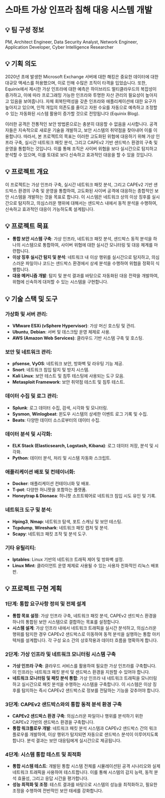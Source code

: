 
# **스마트 가상 인프라 침해 대응 시스템 개발**

## <aside> 💡 **팀 구성 정보** </aside>
PM, Architect Engineer, Data Security Analyst, Network Engineer, Application Developer, Cyber Intelligence Researcher

## <aside> 💡 **기획 의도**  </aside>
 2020년 초에 발생한 Microsoft Exchange 서버에 대한 해킹은 중요한 데이터에 대한 대규모 액세스를 허용했으며, 이로 인해 수많은 조직이 타격을 입었습니다. 또한, Equinix에서 제시한 가상 인프라에 대한 예측은 하이브리드 멀티클라우드의 복잡성이 증가하고, 이에 따라 프로그래밍 가능한 인프라와 투명한 자산 관리의 필요성이 높아지고 있음을 보여줍니다. 자체 회복탄력성을 갖춘 인프라와 애플리케이션에 대한 요구가 높아지고 있으며, 인적 개입의 의존도를 줄이고 자원 수요를 자동으로 예측하고 조정할 수 있는 자동화된 시스템 활용이 증가할 것으로 전망됩니다​ (Equinix Blog)​.

이러한 공격은 전통적인 보안 방법론으로는 충분히 대응할 수 없음을 시사합니다. 공격자들은 지속적으로 새로운 기술을 개발하고, 보안 시스템의 취약점을 찾아내어 이를 이용합니다. 따라서, 본 프로젝트의 목표는 이러한 고도화된 위협에 대응하기 위해 가상 인프라 구축, 실시간 네트워크 패킷 분석, 그리고 CAPEv2 기반 샌드박스 환경의 구축 및 운영을 통합하는 것입니다. 이를 통해 조직은 사이버 위협을 보다 실시간으로 탐지하고 분석할 수 있으며, 이를 토대로 보다 신속하고 효과적인 대응을 할 수 있을 것입니다.

## <aside> 💡 **프로젝트 개요** </aside>

이 프로젝트는 가상 인프라 구축, 실시간 네트워크 패킷 분석, 그리고 CAPEv2 기반 샌드박스 환경의 구축 및 운영을 통합하여, 고도화된 사이버 공격에 대응하는 종합적인 보안 시스템을 개발하는 것을 목표로 합니다. 이 시스템은 네트워크 상의 이상 징후를 실시간으로 탐지하고, 의심스러운 행위에 대해서는 샌드박스 내에서 동적 분석을 수행하여, 신속하고 효과적인 대응이 가능하도록 설계됩니다.


## <aside> 💡 **프로젝트 목표** </aside>

- **통합 보안 시스템 구축**: 가상 인프라, 네트워크 패킷 분석, 샌드박스 동적 분석을 하나의 시스템으로 통합하여, 사이버 위협에 대한 실시간 모니터링 및 대응 체계를 마련합니다.
- **이상 징후 실시간 탐지 및 분석**: 네트워크 내 이상 행위를 실시간으로 탐지하고, 의심스러운 파일이나 코드는 샌드박스 환경에서 상세 분석을 수행하여 위협을 정확히 식별합니다.
- **대응 메커니즘 개발**: 탐지 및 분석 결과를 바탕으로 자동화된 대응 전략을 개발하여, 위협에 신속하게 대처할 수 있는 시스템을 구현합니다.

## <aside> 💡 **기술 스택 및 도구** </aside>

### **가상화 및 서버 관리:**

- **VMware ESXi (vSphere Hypervisor)**: 가상 머신 호스팅 및 관리.
- **Ubuntu**, **Debian**: 서버 및 데스크탑 운영 체제로 사용.
- **AWS (Amazon Web Services)**: 클라우드 기반 시스템 구축 및 호스팅.

### **보안 및 네트워크 관리:**

- **pfsense**, **VyOS**: 네트워크 보안, 방화벽 및 라우팅 기능 제공.
- **Snort**: 네트워크 침입 탐지 및 방지 시스템.
- **Kali Linux**: 보안 테스트 및 침투 테스팅에 사용되는 도구 모음.
- **Metasploit Framework**: 보안 취약점 테스트 및 침투 테스트.

### **데이터 수집 및 로그 관리:**

- **Splunk**: 로그 데이터 수집, 검색, 시각화 및 모니터링.
- **Sysmon**, **Winlogbeat**: 윈도우 시스템의 상세한 이벤트 로그 기록 및 수집.
- **Beats**: 다양한 데이터 소스로부터의 데이터 수집.

### **데이터 분석 및 시각화:**

- **ELK Stack (Elasticsearch, Logstash, Kibana)**: 로그 데이터 저장, 분석 및 시각화.
- **Python**: 데이터 분석, 처리 및 시스템 자동화 스크립트.

### **애플리케이션 배포 및 컨테이너화:**

- **Docker**: 애플리케이션 컨테이너화 및 배포.
- **T-pot**: 다양한 허니팟을 포함하는 플랫폼.
- **Honeytrap & Dionaea**: 허니팟 소프트웨어로 네트워크 침입 시도 유인 및 기록.

### **네트워크 도구 및 분석:**

- **Hping3**, **Nmap**: 네트워크 탐색, 포트 스캐닝 및 보안 테스팅.
- **Tcpdump**, **Wireshark**: 네트워크 패킷 캡처 및 분석.
- **Scapy**: 네트워크 패킷 조작 및 분석 도구.

### **기타 유틸리티:**

- **Iptables**: Linux 기반의 네트워크 트래픽 제어 및 방화벽 설정.
- **Linux Mint**: 클라이언트 운영 체제로 사용될 수 있는 사용자 친화적인 리눅스 배포판.

## <aside> 💡 **프로젝트 구현 계획** </aside>

### 1단계: 통합 요구사항 정의 및 전체 설계

- **통합 목표 설정**: 가상 인프라 구축, 네트워크 패킷 분석, CAPEv2 샌드박스 환경을 하나의 통합된 보안 시스템으로 결합하는 목표를 설정합니다.
- **시스템 설계**: 가상 인프라 내에서 네트워크 트래픽을 실시간 분석하고, 의심스러운 행위를 탐지한 경우 CAPEv2 샌드박스로 이동하여 동적 분석을 실행하는 통합 아키텍처를 설계합니다. 각 구성 요소 간의 상호작용과 데이터 흐름을 명확하게 합니다.

### 2단계: 가상 인프라 및 네트워크 모니터링 시스템 구축

- **가상 인프라 구축**: 클라우드 서비스를 활용하여 필요한 가상 인프라를 구축합니다. 이 인프라는 네트워크 패킷 분석 및 샌드박스 환경을 지원할 수 있어야 합니다.
- **네트워크 모니터링 및 패킷 분석 통합**: 가상 인프라 내 네트워크 트래픽을 모니터링하고 실시간으로 패킷 분석을 수행하는 시스템을 구축합니다. 이 시스템은 이상 징후를 탐지하는 즉시 CAPEv2 샌드박스로 정보를 전달하는 기능을 갖추어야 합니다.

### 3단계: CAPEv2 샌드박스와의 통합 동적 분석 환경 구축

- **CAPEv2 샌드박스 환경 구축**: 의심스러운 파일이나 행위를 분석하기 위한 CAPEv2 기반의 샌드박스 환경을 구축합니다.
- **통합 워크플로우 개발**: 네트워크 패킷 분석 시스템과 CAPEv2 샌드박스 간의 워크플로우를 개발하여, 이상 행위가 탐지되면 자동으로 샌드박스 분석이 이루어지도록 합니다. 분석 결과는 보안 대응팀에게 실시간으로 제공됩니다.

### 4단계: 시스템 통합 테스트 및 최적화

- **통합 시스템 테스트**: 개발된 통합 시스템 전체를 시뮬레이션된 공격 시나리오와 실제 네트워크 트래픽을 사용하여 테스트합니다. 이를 통해 시스템의 감지 능력, 동적 분석 효율성, 그리고 응답 시간을 평가합니다.
- **성능 최적화 및 조정**: 테스트 결과를 바탕으로 시스템의 성능을 최적화하고, 필요한 조정을 수행하여 전반적인 보안 태세를 강화합니다.

